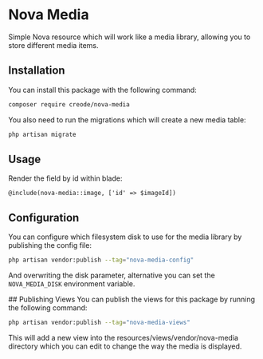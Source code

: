 # Nova Media
Simple Nova resource which will work like a media library, allowing you to store different media items.

## Installation
You can install this package with the following command:
```bash
composer require creode/nova-media
```

You also need to run the migrations which will create a new media table:
```bash
php artisan migrate
```

## Usage
Render the field by id within blade:
```
@include(nova-media::image, ['id' => $imageId])
```

## Configuration
You can configure which filesystem disk to use for the media library by publishing the config file:

```bash
php artisan vendor:publish --tag="nova-media-config"
```

And overwriting the disk parameter, alternative you can set the `NOVA_MEDIA_DISK` environment variable.

## Publishing Views
You can publish the views for this package by running the following command:
```bash
php artisan vendor:publish --tag="nova-media-views"
```

This will add a new view into the resources/views/vendor/nova-media directory which you can edit to change the way the media is displayed.
